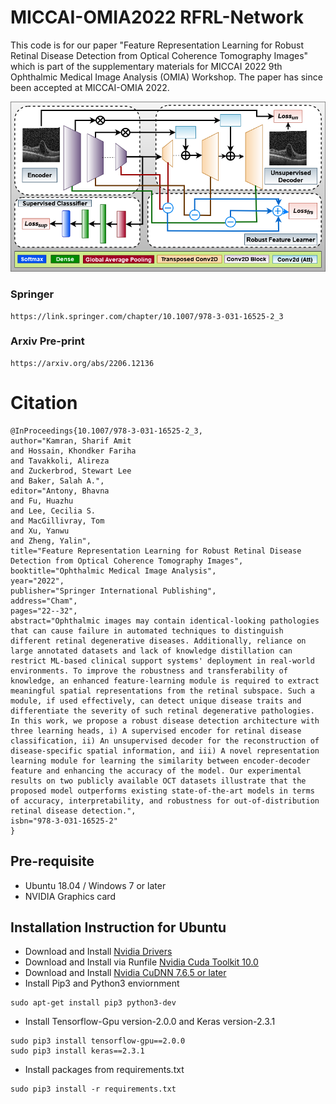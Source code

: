 # MICCAI-OMIA2022 RFRL-Network

This code is for our paper "Feature Representation Learning for Robust Retinal Disease Detection from Optical Coherence Tomography Images" which is part of the supplementary materials for MICCAI 2022 9th Ophthalmic Medical Image Analysis (OMIA) Workshop. The paper has since been accepted at MICCAI-OMIA 2022.


![](img.png?)

### Springer
```
https://link.springer.com/chapter/10.1007/978-3-031-16525-2_3
```

### Arxiv Pre-print
```
https://arxiv.org/abs/2206.12136
```

# Citation
```
@InProceedings{10.1007/978-3-031-16525-2_3,
author="Kamran, Sharif Amit
and Hossain, Khondker Fariha
and Tavakkoli, Alireza
and Zuckerbrod, Stewart Lee
and Baker, Salah A.",
editor="Antony, Bhavna
and Fu, Huazhu
and Lee, Cecilia S.
and MacGillivray, Tom
and Xu, Yanwu
and Zheng, Yalin",
title="Feature Representation Learning for Robust Retinal Disease Detection from Optical Coherence Tomography Images",
booktitle="Ophthalmic Medical Image Analysis",
year="2022",
publisher="Springer International Publishing",
address="Cham",
pages="22--32",
abstract="Ophthalmic images may contain identical-looking pathologies that can cause failure in automated techniques to distinguish different retinal degenerative diseases. Additionally, reliance on large annotated datasets and lack of knowledge distillation can restrict ML-based clinical support systems' deployment in real-world environments. To improve the robustness and transferability of knowledge, an enhanced feature-learning module is required to extract meaningful spatial representations from the retinal subspace. Such a module, if used effectively, can detect unique disease traits and differentiate the severity of such retinal degenerative pathologies. In this work, we propose a robust disease detection architecture with three learning heads, i) A supervised encoder for retinal disease classification, ii) An unsupervised decoder for the reconstruction of disease-specific spatial information, and iii) A novel representation learning module for learning the similarity between encoder-decoder feature and enhancing the accuracy of the model. Our experimental results on two publicly available OCT datasets illustrate that the proposed model outperforms existing state-of-the-art models in terms of accuracy, interpretability, and robustness for out-of-distribution retinal disease detection.",
isbn="978-3-031-16525-2"
}

```

## Pre-requisite
- Ubuntu 18.04 / Windows 7 or later
- NVIDIA Graphics card

## Installation Instruction for Ubuntu
- Download and Install [Nvidia Drivers](https://www.nvidia.com/Download/driverResults.aspx/142567/en-us)
- Download and Install via Runfile [Nvidia Cuda Toolkit 10.0](https://developer.nvidia.com/cuda-10.0-download-archive?target_os=Linux&target_arch=x86_64&target_distro=Ubuntu&target_version=1804&target_type=runfilelocal)
- Download and Install [Nvidia CuDNN 7.6.5 or later](https://developer.nvidia.com/rdp/cudnn-archive)
- Install Pip3 and Python3 enviornment
```
sudo apt-get install pip3 python3-dev
```
- Install Tensorflow-Gpu version-2.0.0 and Keras version-2.3.1
```
sudo pip3 install tensorflow-gpu==2.0.0
sudo pip3 install keras==2.3.1
```
- Install packages from requirements.txt
```
sudo pip3 install -r requirements.txt
```
